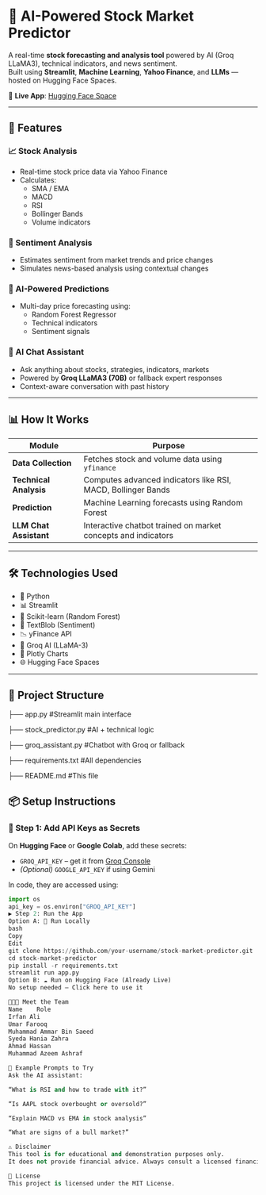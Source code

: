 # 🤖 AI-Powered Stock Market Predictor


A real-time **stock forecasting and analysis tool** powered by AI (Groq LLaMA3), technical indicators, and news sentiment.  
Built using **Streamlit**, **Machine Learning**, **Yahoo Finance**, and **LLMs** — hosted on Hugging Face Spaces.

🔗 **Live App**: [Hugging Face Space](https://huggingface.co/spaces/umarfarooq8505/Stock-Market-Predictor)

---

## 🚀 Features

### 📈 Stock Analysis
- Real-time stock price data via Yahoo Finance
- Calculates:
  - SMA / EMA
  - MACD
  - RSI
  - Bollinger Bands
  - Volume indicators

### 📰 Sentiment Analysis
- Estimates sentiment from market trends and price changes
- Simulates news-based analysis using contextual changes

### 🧠 AI-Powered Predictions
- Multi-day price forecasting using:
  - Random Forest Regressor
  - Technical indicators
  - Sentiment signals

### 💬 AI Chat Assistant
- Ask anything about stocks, strategies, indicators, markets
- Powered by **Groq LLaMA3 (70B)** or fallback expert responses
- Context-aware conversation with past history

---

## 📊 How It Works

| Module             | Purpose                                                                 |
|--------------------|-------------------------------------------------------------------------|
| **Data Collection**| Fetches stock and volume data using `yfinance`                         |
| **Technical Analysis** | Computes advanced indicators like RSI, MACD, Bollinger Bands       |
| **Prediction**     | Machine Learning forecasts using Random Forest                        |
| **LLM Chat Assistant**| Interactive chatbot trained on market concepts and indicators       |

---

## 🛠️ Technologies Used

- 🐍 Python
- 📊 Streamlit
- 🤖 Scikit-learn (Random Forest)
- 📰 TextBlob (Sentiment)
- 📉 yFinance API
- 🧠 Groq AI (LLaMA-3)
- 🎯 Plotly Charts
- 🌐 Hugging Face Spaces

---

## 📁 Project Structure

├── app.py #Streamlit main interface

├── stock_predictor.py #AI + technical logic

├── groq_assistant.py #Chatbot with Groq or fallback

├── requirements.txt #All dependencies

├── README.md #This file



## 📦 Setup Instructions

### 🔐 Step 1: Add API Keys as Secrets

On **Hugging Face** or **Google Colab**, add these secrets:

- `GROQ_API_KEY` – get it from [Groq Console](https://console.groq.com)
- *(Optional)* `GOOGLE_API_KEY` if using Gemini

In code, they are accessed using:

```python
import os
api_key = os.environ["GROQ_API_KEY"]
▶️ Step 2: Run the App
Option A: 🧪 Run Locally
bash
Copy
Edit
git clone https://github.com/your-username/stock-market-predictor.git
cd stock-market-predictor
pip install -r requirements.txt
streamlit run app.py
Option B: ☁️ Run on Hugging Face (Already Live)
No setup needed — Click here to use it

🧑‍🤝‍🧑 Meet the Team
Name	Role
Irfan Ali	 
Umar Farooq	
Muhammad Ammar Bin Saeed	
Syeda Hania Zahra	
Ahmad Hassan	
Muhammad Azeem Ashraf	

🧠 Example Prompts to Try
Ask the AI assistant:

“What is RSI and how to trade with it?”

“Is AAPL stock overbought or oversold?”

“Explain MACD vs EMA in stock analysis”

“What are signs of a bull market?”

⚠️ Disclaimer
This tool is for educational and demonstration purposes only.
It does not provide financial advice. Always consult a licensed financial advisor before investing.

📄 License
This project is licensed under the MIT License.

